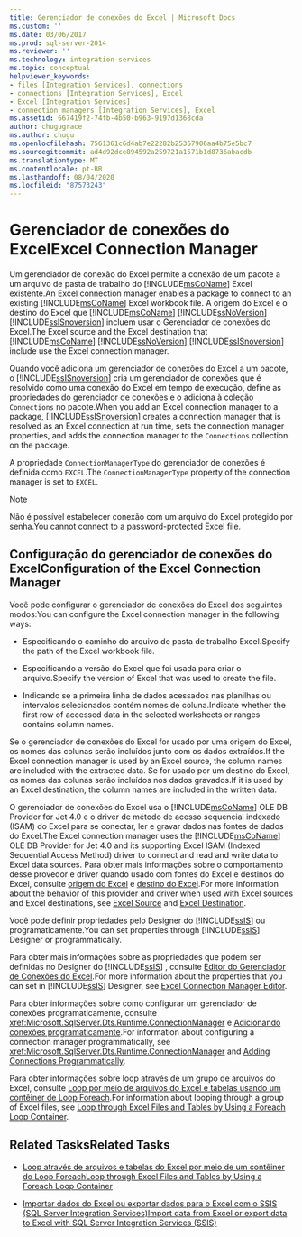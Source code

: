 ```yaml
---
title: Gerenciador de conexões do Excel | Microsoft Docs
ms.custom: ''
ms.date: 03/06/2017
ms.prod: sql-server-2014
ms.reviewer: ''
ms.technology: integration-services
ms.topic: conceptual
helpviewer_keywords:
- files [Integration Services], connections
- connections [Integration Services], Excel
- Excel [Integration Services]
- connection managers [Integration Services], Excel
ms.assetid: 667419f2-74fb-4b50-b963-9197d1368cda
author: chugugrace
ms.author: chugu
ms.openlocfilehash: 7561361c6d4ab7e22282b25367906aa4b75e5bc7
ms.sourcegitcommit: ad4d92dce894592a259721a1571b1d8736abacdb
ms.translationtype: MT
ms.contentlocale: pt-BR
ms.lasthandoff: 08/04/2020
ms.locfileid: "87573243"
---
```

# <a name="excel-connection-manager"></a><span data-ttu-id="0e0a8-102">Gerenciador de conexões do Excel</span><span class="sxs-lookup"><span data-stu-id="0e0a8-102">Excel Connection Manager</span></span>
  <span data-ttu-id="0e0a8-103">Um gerenciador de conexão do Excel permite a conexão de um pacote a um arquivo de pasta de trabalho do [!INCLUDE[msCoName](../../includes/msconame-md.md)] Excel existente.</span><span class="sxs-lookup"><span data-stu-id="0e0a8-103">An Excel connection manager enables a package to connect to an existing [!INCLUDE[msCoName](../../includes/msconame-md.md)] Excel workbook file.</span></span> <span data-ttu-id="0e0a8-104">A origem do Excel e o destino do Excel que [!INCLUDE[msCoName](../../includes/msconame-md.md)] [!INCLUDE[ssNoVersion](../../includes/ssnoversion-md.md)] [!INCLUDE[ssISnoversion](../../includes/ssisnoversion-md.md)] incluem usar o Gerenciador de conexões do Excel.</span><span class="sxs-lookup"><span data-stu-id="0e0a8-104">The Excel source and the Excel destination that [!INCLUDE[msCoName](../../includes/msconame-md.md)] [!INCLUDE[ssNoVersion](../../includes/ssnoversion-md.md)] [!INCLUDE[ssISnoversion](../../includes/ssisnoversion-md.md)] include use the Excel connection manager.</span></span>  
  
 <span data-ttu-id="0e0a8-105">Quando você adiciona um gerenciador de conexões do Excel a um pacote, o [!INCLUDE[ssISnoversion](../../includes/ssisnoversion-md.md)] cria um gerenciador de conexões que é resolvido como uma conexão do Excel em tempo de execução, define as propriedades do gerenciador de conexões e o adiciona à coleção `Connections` no pacote.</span><span class="sxs-lookup"><span data-stu-id="0e0a8-105">When you add an Excel connection manager to a package, [!INCLUDE[ssISnoversion](../../includes/ssisnoversion-md.md)] creates a connection manager that is resolved as an Excel connection at run time, sets the connection manager properties, and adds the connection manager to the `Connections` collection on the package.</span></span>  
  
 <span data-ttu-id="0e0a8-106">A propriedade `ConnectionManagerType` do gerenciador de conexões é definida como `EXCEL`.</span><span class="sxs-lookup"><span data-stu-id="0e0a8-106">The `ConnectionManagerType` property of the connection manager is set to `EXCEL`.</span></span>  
  
> [!NOTE]  
>  <span data-ttu-id="0e0a8-107">Não é possível estabelecer conexão com um arquivo do Excel protegido por senha.</span><span class="sxs-lookup"><span data-stu-id="0e0a8-107">You cannot connect to a password-protected Excel file.</span></span>  
  
## <a name="configuration-of-the-excel-connection-manager"></a><span data-ttu-id="0e0a8-108">Configuração do gerenciador de conexões do Excel</span><span class="sxs-lookup"><span data-stu-id="0e0a8-108">Configuration of the Excel Connection Manager</span></span>  
 <span data-ttu-id="0e0a8-109">Você pode configurar o gerenciador de conexões do Excel dos seguintes modos:</span><span class="sxs-lookup"><span data-stu-id="0e0a8-109">You can configure the Excel connection manager in the following ways:</span></span>  
  
-   <span data-ttu-id="0e0a8-110">Especificando o caminho do arquivo de pasta de trabalho Excel.</span><span class="sxs-lookup"><span data-stu-id="0e0a8-110">Specify the path of the Excel workbook file.</span></span>  
  
-   <span data-ttu-id="0e0a8-111">Especificando a versão do Excel que foi usada para criar o arquivo.</span><span class="sxs-lookup"><span data-stu-id="0e0a8-111">Specify the version of Excel that was used to create the file.</span></span>  
  
-   <span data-ttu-id="0e0a8-112">Indicando se a primeira linha de dados acessados nas planilhas ou intervalos selecionados contém nomes de coluna.</span><span class="sxs-lookup"><span data-stu-id="0e0a8-112">Indicate whether the first row of accessed data in the selected worksheets or ranges contains column names.</span></span>  
  
 <span data-ttu-id="0e0a8-113">Se o gerenciador de conexões do Excel for usado por uma origem do Excel, os nomes das colunas serão incluídos junto com os dados extraídos.</span><span class="sxs-lookup"><span data-stu-id="0e0a8-113">If the Excel connection manager is used by an Excel source, the column names are included with the extracted data.</span></span> <span data-ttu-id="0e0a8-114">Se for usado por um destino do Excel, os nomes das colunas serão incluídos nos dados gravados.</span><span class="sxs-lookup"><span data-stu-id="0e0a8-114">If it is used by an Excel destination, the column names are included in the written data.</span></span>  
  
 <span data-ttu-id="0e0a8-115">O gerenciador de conexões do Excel usa o [!INCLUDE[msCoName](../../includes/msconame-md.md)] OLE DB Provider for Jet 4.0 e o driver de método de acesso sequencial indexado (ISAM) do Excel para se conectar, ler e gravar dados nas fontes de dados do Excel.</span><span class="sxs-lookup"><span data-stu-id="0e0a8-115">The Excel connection manager uses the [!INCLUDE[msCoName](../../includes/msconame-md.md)] OLE DB Provider for Jet 4.0 and its supporting Excel ISAM (Indexed Sequential Access Method) driver to connect and read and write data to Excel data sources.</span></span> <span data-ttu-id="0e0a8-116">Para obter mais informações sobre o comportamento desse provedor e driver quando usado com fontes do Excel e destinos do Excel, consulte [origem do Excel](../data-flow/excel-source.md) e [destino do Excel](../data-flow/excel-destination.md).</span><span class="sxs-lookup"><span data-stu-id="0e0a8-116">For more information about the behavior of this provider and driver when used with Excel sources and Excel destinations, see [Excel Source](../data-flow/excel-source.md) and [Excel Destination](../data-flow/excel-destination.md).</span></span>  
  
 <span data-ttu-id="0e0a8-117">Você pode definir propriedades pelo Designer do [!INCLUDE[ssIS](../../includes/ssis-md.md)] ou programaticamente.</span><span class="sxs-lookup"><span data-stu-id="0e0a8-117">You can set properties through [!INCLUDE[ssIS](../../includes/ssis-md.md)] Designer or programmatically.</span></span>  
  
 <span data-ttu-id="0e0a8-118">Para obter mais informações sobre as propriedades que podem ser definidas no Designer do [!INCLUDE[ssIS](../../includes/ssis-md.md)] , consulte [Editor do Gerenciador de Conexões do Excel](../excel-connection-manager-editor.md).</span><span class="sxs-lookup"><span data-stu-id="0e0a8-118">For more information about the properties that you can set in [!INCLUDE[ssIS](../../includes/ssis-md.md)] Designer, see [Excel Connection Manager Editor](../excel-connection-manager-editor.md).</span></span>  
  
 <span data-ttu-id="0e0a8-119">Para obter informações sobre como configurar um gerenciador de conexões programaticamente, consulte <xref:Microsoft.SqlServer.Dts.Runtime.ConnectionManager> e [Adicionando conexões programaticamente](../building-packages-programmatically/adding-connections-programmatically.md).</span><span class="sxs-lookup"><span data-stu-id="0e0a8-119">For information about configuring a connection manager programmatically, see <xref:Microsoft.SqlServer.Dts.Runtime.ConnectionManager> and [Adding Connections Programmatically](../building-packages-programmatically/adding-connections-programmatically.md).</span></span>  
  
 <span data-ttu-id="0e0a8-120">Para obter informações sobre loop através de um grupo de arquivos do Excel, consulte [Loop por meio de arquivos do Excel e tabelas usando um contêiner de Loop Foreach](../control-flow/foreach-loop-container.md).</span><span class="sxs-lookup"><span data-stu-id="0e0a8-120">For information about looping through a group of Excel files, see [Loop through Excel Files and Tables by Using a Foreach Loop Container](../control-flow/foreach-loop-container.md).</span></span>  
  
## <a name="related-tasks"></a><span data-ttu-id="0e0a8-121">Related Tasks</span><span class="sxs-lookup"><span data-stu-id="0e0a8-121">Related Tasks</span></span>  
  
-   [<span data-ttu-id="0e0a8-122">Loop através de arquivos e tabelas do Excel por meio de um contêiner do Loop Foreach</span><span class="sxs-lookup"><span data-stu-id="0e0a8-122">Loop through Excel Files and Tables by Using a Foreach Loop Container</span></span>](../control-flow/foreach-loop-container.md)  
  
-   [<span data-ttu-id="0e0a8-123">Importar dados do Excel ou exportar dados para o Excel com o SSIS (SQL Server Integration Services)</span><span class="sxs-lookup"><span data-stu-id="0e0a8-123">Import data from Excel or export data to Excel with SQL Server Integration Services (SSIS)</span></span>](../load-data-to-from-excel-with-ssis.md)
  
  
